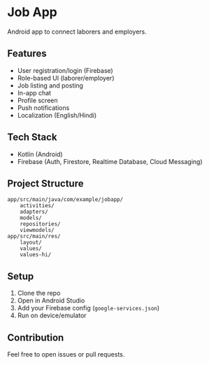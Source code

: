 # Job App

Android app to connect laborers and employers.

## Features
- User registration/login (Firebase)
- Role-based UI (laborer/employer)
- Job listing and posting
- In-app chat
- Profile screen
- Push notifications
- Localization (English/Hindi)

## Tech Stack
- Kotlin (Android)
- Firebase (Auth, Firestore, Realtime Database, Cloud Messaging)

## Project Structure
```
app/src/main/java/com/example/jobapp/
    activities/
    adapters/
    models/
    repositories/
    viewmodels/
app/src/main/res/
    layout/
    values/
    values-hi/
```

## Setup
1. Clone the repo
2. Open in Android Studio
3. Add your Firebase config (`google-services.json`)
4. Run on device/emulator

## Contribution
Feel free to open issues or pull requests.
